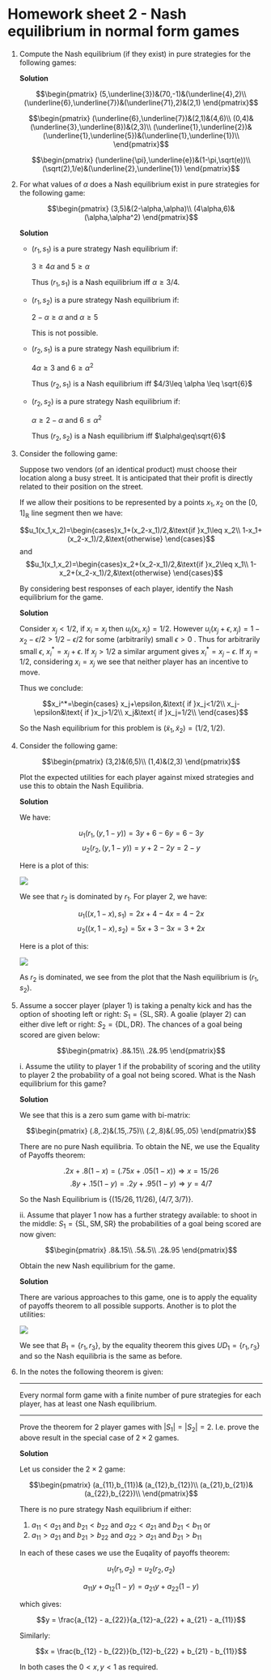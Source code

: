 # Homework sheet 2 - Nash equilibrium in normal form games

1. Compute the Nash equilibrium (if they exist) in pure strategies for the following games:

    **Solution**

    $$\begin{pmatrix}
    (5,\underline{3})&(70,-1)&(\underline{4},2)\\
    (\underline{6},\underline{7})&(\underline{71},2)&(2,1)
    \end{pmatrix}$$

    $$\begin{pmatrix}
    (\underline{6},\underline{7})&(2,1)&(4,6)\\
    (0,4)&(\underline{3},\underline{8})&(2,3)\\
    (\underline{1},\underline{2})&(\underline{1},\underline{5})&(\underline{1},\underline{1})\\
    \end{pmatrix}$$

    $$\begin{pmatrix}
    (\underline{\pi},\underline{e})&(1-\pi,\sqrt(e))\\
    (\sqrt(2),1/e)&(\underline{2},\underline{1})
    \end{pmatrix}$$


2. For what values of $\alpha$ does a Nash equilibrium exist in pure strategies for the following game:

    $$\begin{pmatrix}
    (3,5)&(2-\alpha,\alpha)\\
    (4\alpha,6)&(\alpha,\alpha^2)
    \end{pmatrix}$$

    **Solution**

    - $(r_1,s_1)$ is a pure strategy Nash equilibrium if:

        $3\geq 4\alpha$ and $5\geq\alpha$

        Thus $(r_1,s_1)$ is a Nash equilibrium iff $\alpha\geq3/4$.

    - $(r_1,s_2)$ is a pure strategy Nash equilibrium if:

        $2-\alpha \geq \alpha$ and $\alpha\geq 5$

        This is not possible.

    - $(r_2,s_1)$ is a pure strategy Nash equilibrium if:

        $4\alpha \geq 3$ and $6\geq \alpha^2$

        Thus $(r_2,s_1)$ is a Nash equilibrium iff $4/3\leq \alpha \leq \sqrt{6}$

    - $(r_2,s_2)$ is a pure strategy Nash equilibrium if:

        $\alpha\geq 2-\alpha$ and $6\leq \alpha^2$

        Thus $(r_2,s_2)$ is a Nash equilibrium iff $\alpha\geq\sqrt{6}$

3. Consider the following game:

    Suppose two vendors (of an identical product) must choose their location along a busy street. It is anticipated that their profit is directly related to their position on the street.

    If we allow their positions to be represented by a points $x_1, x_2$ on the $[0,1]_{\mathbb{R}}$ line segment then we have:

    $$u_1(x_1,x_2)=\begin{cases}x_1+(x_2-x_1)/2,&\text{if }x_1\leq x_2\\
    1-x_1+(x_2-x_1)/2,&\text{otherwise}
    \end{cases}$$
    and
    $$u_1(x_1,x_2)=\begin{cases}x_2+(x_2-x_1)/2,&\text{if }x_2\leq x_1\\
    1-x_2+(x_2-x_1)/2,&\text{otherwise}
    \end{cases}$$

    By considering best responses of each player, identify the Nash equilibrium for the game.

    **Solution**

    Consider $x_j<1/2$, if $x_i=x_j$ then $u_i(x_i,x_j)=1/2$. However $u_i(x_j+\epsilon,x_j)=1-x_2-\epsilon/2>1/2-\epsilon/2$ for some (arbitrarily) small $\epsilon>0$ . Thus for arbitrarily small $\epsilon$, $x_i^*=x_j+\epsilon$.
    If $x_j>1/2$ a similar argument gives $x_i^*=x_j-\epsilon$.
    If $x_j=1/2$, considering $x_i=x_j$ we see that neither player has an incentive to move.

    Thus we conclude:

    $$x_i^*=\begin{cases}
    x_j+\epsilon,&\text{ if }x_j<1/2\\
    x_j-\epsilon&\text{ if }x_j>1/2\\
    x_j&\text{ if }x_j=1/2\\
    \end{cases}$$

    So the Nash equilibrium for this problem is $(\tilde x_1, \tilde x_2)=(1/2,1/2)$.

4. Consider the following game:

    $$\begin{pmatrix}
    (3,2)&(6,5)\\
    (1,4)&(2,3)
    \end{pmatrix}$$


    Plot the expected utilities for each player against mixed strategies and use this to obtain the Nash Equilibria.

    **Solution**

    We have:

    $$u_1(r_1,(y,1-y))=3y+6-6y=6-3y$$
    $$u_2(r_2,(y,1-y))=y+2-2y=2-y$$

    Here is a plot of this:

    ![](./plots/HW2-P01.png)

    We see that $r_2$ is dominated by $r_1$. For player 2, we have:

    $$u_1((x,1-x),s_1)=2x+4-4x=4-2x$$
    $$u_2((x,1-x),s_2)=5x+3-3x=3+2x$$

    Here is a plot of this:

    ![](./plots/HW2-P02.png)

    As $r_2$ is dominated, we see from the plot that the Nash equilibrium is $(r_1, s_2)$.

5. Assume a soccer player (player 1) is taking a penalty kick and has the option of shooting left or right: $S_1=\{\text{SL},\text{SR}\}$. A goalie (player 2) can either dive left or right: $S_2=\{\text{DL}, \text{DR}\}$. The chances of a goal being scored are given below:

    $$\begin{pmatrix}
    .8&.15\\
    .2&.95
    \end{pmatrix}$$


    i. Assume the utility to player 1 if the probability of scoring and the utility to player 2 the probability of a goal not being scored. What is the Nash equilibrium for this game?

    **Solution**

    We see that this is a zero sum game with bi-matrix:

    $$\begin{pmatrix}
    (.8,.2)&(.15,.75)\\
    (.2,.8)&(.95,.05)
    \end{pmatrix}$$

    There are no pure Nash equilibria. To obtain the NE, we use the Equality of Payoffs theorem:

    $$.2x+.8(1-x)=(.75x+.05(1-x))\Rightarrow x=15/26$$
    $$.8y+.15(1-y)=.2y+.95(1-y)\Rightarrow y=4/7$$

    So the Nash Equilibrium is $\{(15/26,11/26),(4/7,3/7)\}$.

    ii. Assume that player 1 now has a further strategy available: to shoot in the middle: $S_1=\{\text{SL},\text{SM}, \text{SR}\}$ the probabilities of a goal being scored are now given:

    $$\begin{pmatrix}
    .8&.15\\
    .5&.5\\
    .2&.95
    \end{pmatrix}$$

    Obtain the new Nash equilibrium for the game.

    **Solution**

    There are various approaches to this game, one is to apply the equality of payoffs theorem to all possible supports. Another is to plot the utilities:

    ![](./plots/HW2-P03.png)

    We see that $B_1=\{r_1,r_3\}$, by the equality theorem this gives $UD_1=\{r_1,r_3\}$ and so the Nash equilibria is the same as before.

6. In the notes the following theorem is given:

    ---

    Every normal form game with a finite number of pure strategies for each player, has at least one Nash equilibrium.

    ---

    Prove the theorem for 2 player games with $|S_1|=|S_2|=2$. I.e. prove the above result in the special case of $2\times 2$ games.

    **Solution**


    Let us consider the $2\times 2$ game:

    $$\begin{pmatrix}
    (a_{11},b_{11})& (a_{12},b_{12})\\
    (a_{21},b_{21})& (a_{22},b_{22})\\
    \end{pmatrix}$$

    There is no pure strategy Nash equilibrium if either:

    1. $a_{11}<a_{21}$ and $b_{21}<b_{22}$ and $a_{22}<a_{21}$ and $b_{21}<b_{11}$ or
    2. $a_{11}>a_{21}$ and $b_{21}>b_{22}$ and $a_{22}>a_{21}$ and $b_{21}>b_{11}$

    In each of these cases we use the Euqality of payoffs theorem:

    $$
    u_1(r_1,\sigma_2) = u_2(r_2,\sigma_2)
    $$

    $$
    a_{11}y+a_{12}(1-y) = a_{21}y+a_{22}(1-y)
    $$

    which gives:

    $$y = \frac{a_{12} - a_{22}}{a_{12}-a_{22} + a_{21} - a_{11}}$$

    Similarly:

    $$x = \frac{b_{12} - b_{22}}{b_{12}-b_{22} + b_{21} - b_{11}}$$

    In both cases the $0<x,y<1$ as required.
